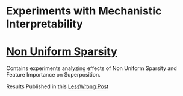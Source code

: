 # Experiments with Mechanistic Interpretability

# [Non Uniform Sparsity](./non-uniform-sparsity/)

Contains experiments analyzing effects of Non Uniform Sparsity and Feature Importance on Superposition.

Results Published in this [LessWrong Post](https://www.lesswrong.com/posts/WwxG8RRHrorJgpoAk/effects-of-non-uniform-sparsity-on-superposition-in-toy)
